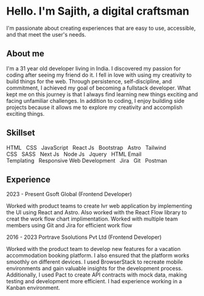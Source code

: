 # Hello. I'm Sajith, a digital craftsman

I'm passionate about creating experiences that are easy to use, accessible, and that meet the user's needs.

## About me

I'm a 31 year old developer living in India. I discovered my passion for coding after seeing my friend do it. I fell in love with using my creativity to build things for the web. Through persistence, self-discipline, and commitment, I achieved my goal of becoming a fullstack developer. What kept me on this journey is that I always find learning new things exciting and facing unfamiliar challenges. In addition to coding, I enjoy building side projects because it allows me to explore my creativity and accomplish exciting things.

## Skillset

HTML&nbsp;&nbsp;&nbsp;CSS&nbsp;&nbsp;&nbsp;JavaScript&nbsp;&nbsp;&nbsp;React Js&nbsp;&nbsp;&nbsp;Bootstrap&nbsp;&nbsp;&nbsp;Astro&nbsp;&nbsp;&nbsp;Tailwind CSS&nbsp;&nbsp;&nbsp;SASS&nbsp;&nbsp;&nbsp;Next Js&nbsp;&nbsp;&nbsp;Node Js&nbsp;&nbsp;&nbsp;Jquery&nbsp;&nbsp;&nbsp;HTML Email Templating&nbsp;&nbsp;&nbsp;Responsive Web Development&nbsp;&nbsp;&nbsp;Jira&nbsp;&nbsp;&nbsp;Git&nbsp;&nbsp;&nbsp;Postman

## Experience

2023 - Present Gsoft Global (Frontend Developer)

Worked with product teams to create Ivr web application by implementing the UI using React and Astro. Also worked with the React Flow library to creat the work flow chart implimentation. Worked with multiple team members using Git and Jira for efficient work flow

2016 - 2023  Portrave Ssolutions Pvt Ltd (Frontend Developer)

Worked with the product team to develop new features for a vacation accommodation booking platform. I also ensured that the platform works smoothly on different devices. I used BrowserStack to recreate mobile environments and gain valuable insights for the development process. Additionally, I used Pact to create API contracts with mock data, making testing and development more efficient. I had experience working in a Kanban environment.
